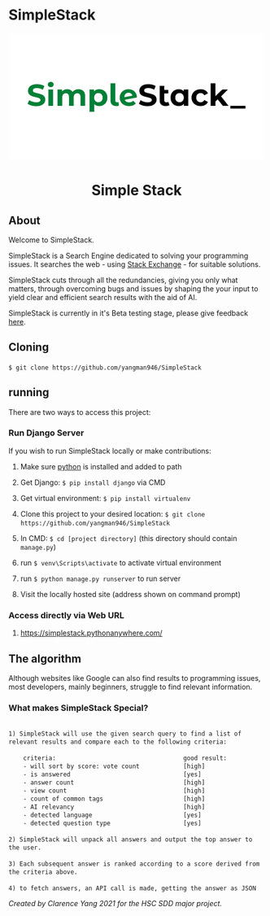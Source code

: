 # SimpleStack



<p align="center">
<img src="https://github.com/yangman946/SimpleStack/blob/main/logo_hq.png?raw=true" alt="simple stack">

<h1 align="center">Simple Stack</h1>
</p>

## About 

Welcome to SimpleStack.

SimpleStack is a Search Engine dedicated to solving your programming issues. It searches the web - using <a href="https://stackexchange.com/">Stack Exchange</a> - for suitable solutions.

SimpleStack cuts through all the redundancies, giving you only what matters, through overcoming bugs and issues by shaping the your input to yield clear and efficient search results with the aid of AI.

SimpleStack is currently in it's Beta testing stage, please give feedback <a href="https://docs.google.com/forms/d/e/1FAIpQLSdAyl74t7nnGc5t78ZhApGON2LB7rt8ODKOEbc-OTHSJrSGtQ/viewform?usp=sf_link" target="_blank" rel="noopener noreferrer">here</a>.

## Cloning


`$ git clone https://github.com/yangman946/SimpleStack`

## running

There are two ways to access this project:

### Run Django Server

If you wish to run SimpleStack locally or make contributions:

1) Make sure [python](https://www.python.org/) is installed and added to path

2) Get Django: `$ pip install django` via CMD

3) Get virtual environment: `$ pip install virtualenv`

4) Clone this project to your desired location: `$ git clone https://github.com/yangman946/SimpleStack`

5) In CMD: `$ cd [project directory]` (this directory should contain `manage.py`)

6) run `$ venv\Scripts\activate` to activate virtual environment

7) run `$ python manage.py runserver` to run server

8) Visit the locally hosted site (address shown on command prompt)

### Access directly via Web URL

1) <a href="https://simplestack.pythonanywhere.com/">https://simplestack.pythonanywhere.com/</a>

## The algorithm

Although websites like Google can also find results to programming issues, most developers, mainly beginners, struggle to find relevant information. 

### What makes SimpleStack Special?

```

1) SimpleStack will use the given search query to find a list of relevant results and compare each to the following criteria:

    criteria:                                   good result:
    - will sort by score: vote count            [high]          
    - is answered                               [yes]      
    - answer count                              [high]    
    - view count                                [high]          
    - count of common tags                      [high]          
    - AI relevancy                              [high]
    - detected language                         [yes]
    - detected question type                    [yes]     

2) SimpleStack will unpack all answers and output the top answer to the user. 

3) Each subsequent answer is ranked according to a score derived from the criteria above. 

4) to fetch answers, an API call is made, getting the answer as JSON

```



<i>Created by Clarence Yang 2021 for the HSC SDD major project.</i>

